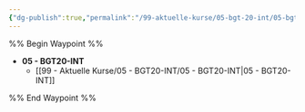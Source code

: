 ```yaml
---
{"dg-publish":true,"permalink":"/99-aktuelle-kurse/05-bgt-20-int/05-bgt-20-int/"}
---
```


%% Begin Waypoint %%
- **05 - BGT20-INT**
	- [[99 - Aktuelle Kurse/05 - BGT20-INT/05 - BGT20-INT|05 - BGT20-INT]]

%% End Waypoint %%
